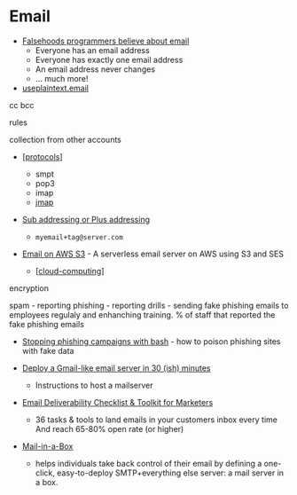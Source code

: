 Email
=====

* [Falsehoods programmers believe about email](https://beesbuzz.biz/code/439-Falsehoods-programmers-believe-about-email)
    * Everyone has an email address
    * Everyone has exactly one email address
    * An email address never changes
    * ... much more!
* [useplaintext.email](https://useplaintext.email)

cc bcc

rules

collection from other accounts

* [[protocols]]
    * smpt
    * pop3
    * imap
    * [jmap](https://jmap.io/spec.html)

* [Sub addressing or Plus addressing](https://en.wikipedia.org/wiki/Email_address#Subaddressing)
    * `myemail+tag@server.com`

* [Email on AWS S3](https://github.com/0x4447/0x4447_product_s3_email) - A serverless email server on AWS using S3 and SES
    * [[cloud-computing]]

encryption

spam - reporting
phishing - reporting
    drills - sending fake phishing emails to employees regulaly and enhanching training.
    % of staff that reported the fake phishing emails



* [Stopping phishing campaigns with bash](https://blog.haschek.at/2020/stopping-phishing-campaigns-with-bash.html) - how to poison phishing sites with fake data

* [Deploy a Gmail-like email server in 30 (ish) minutes](https://andycallaghan.com/posts/deploy-a-gmail-like-email-server-in-30-minutes/)
    * Instructions to host a mailserver

* [Email Deliverability Checklist & Toolkit for Marketers](https://www.helloinbox.email/)
    * 36 tasks & tools to land emails in your customers inbox every time And reach 65-80% open rate (or higher)

* [Mail-in-a-Box](https://github.com/mail-in-a-box/mailinabox)
    * helps individuals take back control of their email by defining a one-click, easy-to-deploy SMTP+everything else server: a mail server in a box. 

[//begin]: # "Autogenerated link references for markdown compatibility"
[protocols]: protocols.md "Protocols"
[cloud-computing]: cloud-computing.md "Cloud Computing"
[//end]: # "Autogenerated link references"